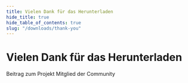 ```yaml
---
title: Vielen Dank für das Herunterladen
hide_title: true
hide_table_of_contents: true
slug: "/downloads/thank-you"
---
```


<div className="text-center margin-top--xl">

# Vielen Dank für das Herunterladen

<div className="row margin-bottom--lg padding--sm flex-center">
<Link className="button button--outline button--warning button--lg margin--sm" href="/contributing">
  Beitrag zum Projekt
</Link>
<Link className="button button--outline button--info button--lg margin--sm" href="https://linwood.dev/matrix">
  Mitglied der Community
</Link>

</div>

</div>
